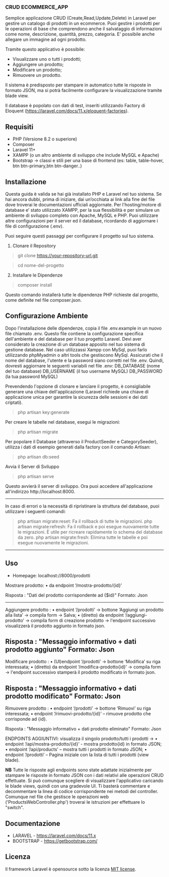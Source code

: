 ### CRUD ECOMMERCE_APP ###

Semplice applicazione CRUD (Create,Read,Update,Delete)  in Laravel per gestire un catalogo di prodotti in un ecommerce. Puoi gestire i prodotti per le operazioni di base che comprendono anche il salvataggio di informazioni come nome, descrizione, quantità, prezzo, categoria. E' possibile anche allegare un immagine ad ogni prodotto.

Tramite questo applicativo è possibile:
-	Visualizzare uno o tutti i prodotti;
-	Aggiungere un prodotto;
-	Modificare un prodotto;
-	Rimuovere un prodotto.

Il sistema è predisposto per stampare in automatico tutte le risposte in formato JSON, ma si potrà facilmente configurare la visualizzazione tramite blade view.

Il database è popolato con dati di test, inseriti utilizzando Factory di Eloquent (https://laravel.com/docs/11.x/eloquent-factories). 

## Requisiti

- PHP (Versione 8.2 o superiore)
- Composer
- Laravel 11+
- XAMPP (o un altro ambiente di sviluppo che include MySQL e Apache)
- Bootstrap -> classi e stili per una base di frontend (es: table, table-hover, btn btn-primary,btn btn-danger..)

## Installazione
Questa guida è valida se hai già installato PHP e Laravel nel tuo sistema. Se hai ancora dubbi, prima di iniziare, dai un’occhiata ai link alla fine del file dove troverai le documentazioni ufficiali aggiornate.
Per l'hosting/motore di database e’ stato utilizzato XAMPP, per la sua flessibilità e per simulare un ambiente di sviluppo completo con Apache, MySQL e PHP. Puoi utilizzare altre configurazioni per il server ed il database, ricordando di aggiornare i file di configurazione (.env).

Puoi seguire questi passaggi per configurare il progetto sul tuo sistema.

1.	Clonare il Repository
>git clone https://your-repository-url.git

>cd nome-del-progetto

2.	Installare le Dipendenze
>composer install

Questo comando installerà tutte le dipendenze PHP richieste dal progetto, come definite nel file composer.json.
 
 ## Configurazione Ambiente
Dopo l'installazione delle dipendenze, copia il file .env.example in un nuovo file chiamato .env. Questo file contiene la configurazione specifica dell'ambiente e del database per il tuo progetto Laravel. Devi aver considerato la creazione di un database apposito nel tuo sistema di gestione database. Nel caso utilizzassi Xampp con MySql, puoi farlo utilizzando phpMyadmin o altri tools che gestiscono MySql. 
Assicurati che il nome del database, l'utente e la password siano corretti nel file .env.
Quindi, dovresti aggiornare le seguenti variabili nel file .env:
DB_DATABASE (nome del tuo database)
DB_USERNAME (il tuo username MySQL)
DB_PASSWORD (la tua password MySQL)

Prevendendo l'opzione di clonare e lanciare il progetto, è consigliabile generare una chiave dell'applicazione (Laravel richiede una chiave di applicazione unica per garantire la sicurezza delle sessioni e dei dati criptati).
>php artisan key:generate

Per creare le tabelle nel database, esegui le migrazioni:
>php artisan migrate

Per popolare il Database (attraverso il ProductSeeder e CategorySeeder), utilizza i dati di esempio generati dalla factory con il comando Artisan:
>php artisan db:seed

Avvia il Server di Sviluppo
>php artisan serve

Questo avvierà il server di sviluppo. Ora puoi accedere all'applicazione all'indirizzo http://localhost:8000.

------------------------------------------------------------------------------------------------
In caso di errori o la necessità di ripristinare la struttura del database, puoi utilizzare i seguenti comandi:

>php artisan migrate:reset: Fa il rollback di tutte le migrazioni.
>php artisan migrate:refresh: Fa il rollback e poi esegue nuovamente tutte le migrazioni. È utile  per ricreare rapidamente lo schema del database da zero.
>php artisan migrate:fresh: Elimina tutte le tabelle e poi esegue nuovamente le migrazioni. 
-------------------------------------------------------------------------------------------------

## Uso
- 	Homepage: localhost://8000/prodotti

Mostrare prodotto:
•	da endpoint ‘/mostra-prodotto/{id}’

Risposta : "Dati del prodotto corrispondente ad {$id}"
Formato: Json

---

Aggiungere prodotto :
•	endpoint ‘/prodotti’ -> bottone ‘Aggiungi un prodotto alla lista’ -> compila form -> Salva;
•	(diretto) da endpoint ‘/aggiungi-prodotto’ -> compila form di creazione prodotto -> l'endpoint successivo visualizzerà il prodotto aggiunto in formato json.

Risposta : "Messaggio informativo + dati prodotto aggiunto"
Formato: Json
---
Modificare prodotto : 
•	(UI)endpoint ‘/prodotti’ -> bottone ‘Modifica’ su riga interessata;
•	(diretto) da endpoint ‘/modifica-prodotto{id}’ -> compila form -> l'endpoint successivo stamperà il prodotto modificato in formato json.

Risposta : "Messaggio informativo + dati prodotto modificato" 
Formato: Json
---
Rimuovere prodotto :
•	endpoint ‘/prodotti’ -> bottone ‘Rimuovi’ su riga interessata;
•	endpoint ‘/rimuovi-prodotto/{id}’ – rimuove prodotto che corrisponde ad {id}.

Risposta : "Messaggio informativo + dati prodotto eliminato"
Formato: Json


ENDPOINTS AGGIUNTIVI: visualizza il singolo prodotto/tutti i prodotti ->
•	endpoint  ‘/api/mostra-prodotto/{id}’ - mostra prodotto{id} in formato JSON;
•	endpoint ‘/api/products’ – mostra tutti i prodotti in formato JSON;
•	endpoint ‘/prodotti’ – Pagina iniziale con la lista di tutti i prodotti (view blade).

**NB** 
Tutte le risposte agli endpoints sono state adattate inizialmente per stampare le risposte in formato JSON con i dati relativi alle operazioni CRUD effettuate. Si può comunque scegliere di visualizzare l'applicativo caricando le blade views, quindi con una gradevole UI. 
Ti basterà commentare e decommentare la linea di codice corrispondente nei metodi del controller.
Comunque nel file che gestisce le operazioni web ('ProductsWebController.php') troverai le istruzioni per effettuare lo "switch".


## Documentazione
-	LARAVEL - https://laravel.com/docs/11.x
-	BOOTSTRAP - https://getbootstrap.com/

## Licenza
Il framework Laravel è opensource sotto la licenza [MIT license](https://opensource.org/licenses/MIT).

